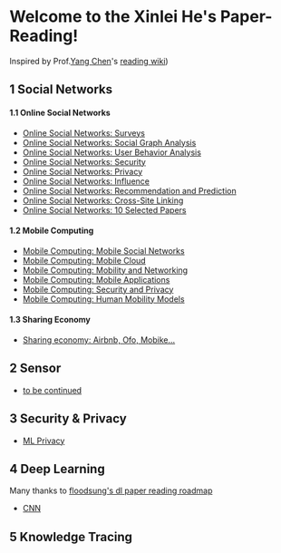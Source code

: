 # Welcome to the Xinlei He's Paper-Reading! 

Inspired by Prof.[Yang Chen](http://chenyang03.wordpress.com)'s [reading wiki](https://github.com/chenyang03/Reading/wiki))
## 1 Social Networks
#### 1.1 Online Social Networks
- [Online Social Networks: Surveys](https://github.com/willingnesshxl/Paper-Reading/wiki/OSN-Social-Survey)
- [Online Social Networks: Social Graph Analysis](https://github.com/willingnesshxl/Paper-Reading/wiki/OSN-Social-Graph)
- [Online Social Networks: User Behavior Analysis](https://github.com/willingnesshxl/Paper-Reading/wiki/OSN-User-Behavior)
- [Online Social Networks: Security](https://github.com/willingnesshxl/Paper-Reading/wiki/OSN-Security)
- [Online Social Networks: Privacy](https://github.com/willingnesshxl/Paper-Reading/wiki/OSN-Privacy)
- [Online Social Networks: Influence](https://github.com/willingnesshxl/Paper-Reading/wiki/OSN-Incluence)
- [Online Social Networks: Recommendation and Prediction](https://github.com/willingnesshxl/Paper-Reading/wiki/OSN-Recommendation)
- [Online Social Networks: Cross-Site Linking](https://github.com/willingnesshxl/Paper-Reading/wiki/OSN-Cross-Site)
- [Online Social Networks: 10 Selected Papers](https://github.com/willingnesshxl/Paper-Reading/wiki/OSN-Selected)

#### 1.2 Mobile Computing
- [Mobile Computing: Mobile Social Networks](https://github.com/willingnesshxl/Paper-Reading/wiki/MC-MSN)
- [Mobile Computing: Mobile Cloud](https://github.com/willingnesshxl/Paper-Reading/wiki/MC-Mobile-Cloud)
- [Mobile Computing: Mobility and Networking](https://github.com/willingnesshxl/Paper-Reading/wiki/MC-Mobility-and_Networking)
- [Mobile Computing: Mobile Applications](https://github.com/willingnesshxl/Paper-Reading/wiki/MC-Mobile-Application)
- [Mobile Computing: Security and Privacy](https://github.com/willingnesshxl/Paper-Reading/wiki/MC-Security-And-Privacy)
- [Mobile Computing: Human Mobility Models](https://github.com/willingnesshxl/Paper-Reading/wiki/MC-Human-Mobility-Models)
#### 1.3 Sharing Economy
- [Sharing economy: Airbnb, Ofo, Mobike...](https://github.com/willingnesshxl/Paper-Reading/wiki/MC-Sharing-Economy)

## 2 Sensor
- [to be continued](https://github.com/willingnesshxl/Paper-Reading/wiki/)

## 3 Security & Privacy
- [ML Privacy](https://github.com/willingnesshxl/Paper-Reading/wiki/ML-Privacy)
## 4 Deep Learning
Many thanks to [floodsung's dl paper reading roadmap](https://github.com/floodsung/Deep-Learning-Papers-Reading-Roadmap)

- [CNN](https://github.com/willingnesshxl/Paper-Reading/wiki/CNN)

## 5 Knowledge Tracing

